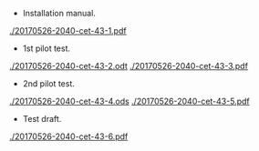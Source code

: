 * Installation manual.

[./20170526-2040-cet-43-1.pdf](./20170526-2040-cet-43-1.pdf)

* 1st pilot test.

[./20170526-2040-cet-43-2.odt](./20170526-2040-cet-43-2.odt)
[./20170526-2040-cet-43-3.pdf](./20170526-2040-cet-43-3.pdf)

* 2nd pilot test.

[./20170526-2040-cet-43-4.ods](./20170526-2040-cet-43-4.ods)
[./20170526-2040-cet-43-5.pdf](./20170526-2040-cet-43-5.pdf)

* Test draft.

[./20170526-2040-cet-43-6.pdf](./20170526-2040-cet-43-6.pdf)